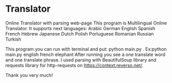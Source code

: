 # Translator
Online Translator with parsing web-page
This program is Multilingual Online Translator.
It supports next languages:
Arabic
German
English
Spanish
French
Hebrew
Japanese
Dutch
Polish
Portuguese
Romanian
Russian
Turkish

This program you can run with terminal and put: python main.py <source language> <target language> <word>. Ex:python main.py english french elephant
After running you see a one translate word and one translate phrase.
I used parsing with BeautifulSoup library and requests library for http-requests on https://context.reverso.net/.

Thank you very much!
